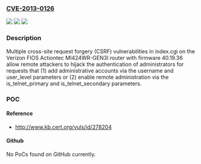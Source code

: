 ### [CVE-2013-0126](https://cve.mitre.org/cgi-bin/cvename.cgi?name=CVE-2013-0126)
![](https://img.shields.io/static/v1?label=Product&message=n%2Fa&color=blue)
![](https://img.shields.io/static/v1?label=Version&message=n%2Fa&color=blue)
![](https://img.shields.io/static/v1?label=Vulnerability&message=n%2Fa&color=brighgreen)

### Description

Multiple cross-site request forgery (CSRF) vulnerabilities in index.cgi on the Verizon FIOS Actiontec MI424WR-GEN3I router with firmware 40.19.36 allow remote attackers to hijack the authentication of administrators for requests that (1) add administrative accounts via the username and user_level parameters or (2) enable remote administration via the is_telnet_primary and is_telnet_secondary parameters.

### POC

#### Reference
- http://www.kb.cert.org/vuls/id/278204

#### Github
No PoCs found on GitHub currently.

